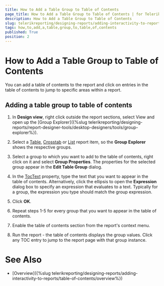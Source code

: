 ```yaml
---
title: How to Add a Table Group to Table of Contents
page_title: How to Add a Table Group to Table of Contents | for Telerik Reporting Documentation
description: How to Add a Table Group to Table of Contents
slug: telerikreporting/designing-reports/adding-interactivity-to-reports/table-of-contents/how-to-add-a-table-group-to-table-of-contents
tags: how,to,add,a,table,group,to,table,of,contents
published: True
position: 2
---
```


# How to Add a Table Group to Table of Contents



You can add a table of contents to the report and click on entries in the table of contents to jump
        to specific areas within a report.
      

## Adding a table group to table of contents

1. In __Design view__, right click outside the report sections, select View and open up the
              [Group Explorer]({%slug telerikreporting/designing-reports/report-designer-tools/desktop-designers/tools/group-explorer%}).
            

1. Select a [Table](/reporting/api/Telerik.Reporting.Table),
              [Crosstab](/reporting/api/Telerik.Reporting.Crosstab)              or [List](/reporting/api/Telerik.Reporting.List) report item, so the __Group Explorer__ shows the respective groups.
            

1. Select a group to which you want to add to the table of contents, right click on it and select
              __Group Properties__. The properties for the selected group appear in the __Edit Table Group__ dialog.
            

1. In the [TocText](/reporting/api/Telerik.Reporting.TableGroup#Telerik_Reporting_TableGroup_TocText) property,
              type the text that you want to appear in the table of contents. Alternatively, click the ellipsis to open the __Expression__              dialog box to specify an expression that evaluates to a text.
              Typically for a group, the expression you type should match the group expression.
            

1. Click __OK__.
            

1. Repeat steps 1-5 for every group that you want to appear in the table of contents.

1. Enable the table of contents section from the report's context menu.

1. Run the report - the table of contents displays the group values. Click any TOC entry to jump to the report page with that group instance.

# See Also


 * [Overview]({%slug telerikreporting/designing-reports/adding-interactivity-to-reports/table-of-contents/overview%})
